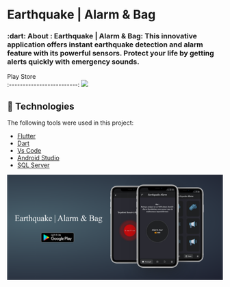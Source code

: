 <h1 align="left"> Earthquake | Alarm & Bag </h1>



<h3 align="left">
   :dart: About : 
Earthquake | Alarm & Bag: This innovative application offers instant earthquake detection and alarm feature with its powerful sensors. Protect your life by getting alerts quickly with emergency sounds.
</h3>

  Play Store        
:-------------------------:
[<img src="https://upload.wikimedia.org/wikipedia/commons/thumb/7/78/Google_Play_Store_badge_EN.svg/512px-Google_Play_Store_badge_EN.svg.png" width="350" >](https://play.google.com/store/apps/details?id=com.keremdmn.sensor)

## :rocket: Technologies ##

The following tools were used in this project:


- [Flutter](https://flutter.dev/)
- [Dart](https://dart.dev/)
- [Vs Code](https://code.visualstudio.com/)
- [Android Studio](https://developer.android.com/studio?gclid=Cj0KCQiAyJOBBhDCARIsAJG2h5eL8TqlTcYWCGcBIPw1fvDCI8-HFaYlvzdfH8GUd_-j9kX9SbFTTJkaAo3MEALw_wcB&gclsrc=aw.ds)
- [SQL Server](https://www.microsoft.com/tr-tr/sql-server/sql-server-downloads)


<img src="/screen.png">
  
